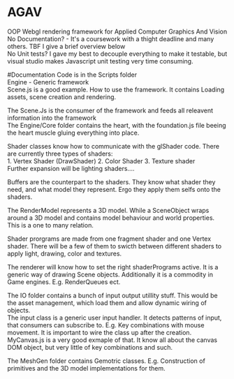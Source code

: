 # AGAV

OOP Webgl rendering framework for Applied Computer Graphics And  Vision   
No Documentation? - It's a coursework with a thight deadline and many others. TBF I give a brief overview below  
No Unit tests?  I gave my best to decouple everything to make it testable, but visual studio makes Javascript unit testing very time consuming.
  
  
#Documentation
Code is in the Scripts folder  
Engine - Generic framework  
Scene.js is a good example. How to use the framework. It contains Loading assets, scene creation and rendering.  
  
The Scene.Js is the consumer of the framework and feeds all releavent information into the framework  
The Engine/Core folder contains the heart, with the foundation.js file beeing the heart muscle gluing everything into place.  
  
Shader classes know how to communicate with the glShader code. There are currently three types of shaders:  
     1. Vertex Shader (DrawShader)
     2. Color Shader
     3. Texture shader  
Further expansion will be lighting shaders.... 
  
Buffers are the counterpart to the shaders. They know what shader they need, and what model they represent. Ergo they apply them selfs onto the shaders.   
  
The RenderModel represents a 3D model. While a SceneObject wraps around a 3D model and contains model behaviour and world properties. This is a one to many relation.  
  
Shader prorgrams are made from one fragment shader and one Vertex shader. There will be a few of them to swicth between different shaders to apply light, drawing, color and textures.  
  
The renderer will know how to set the right shaderPrograms active. It is a generic way of drawing Scene objects. Additionally it is a commodity in Game engines. E.g. RenderQueues ect. 

The IO folder contains a bunch of input output utillity stuff. This would be the asset management, which load them and allow dynamic wiring of objects.  
The input class is a generic user input handler. It detects patterns of input, that consumers can subscribe to. E.g. Key combinations with mouse movement. It is important to wire the class up after the creation. MyCanvas.js is a very good exmaple of that. It know all about the canvas DOM object, but very little of key combinations and such.  
  
The MeshGen folder contains Gemotric classes. E.g. Construction of primitives and the 3D model implementations for them.
